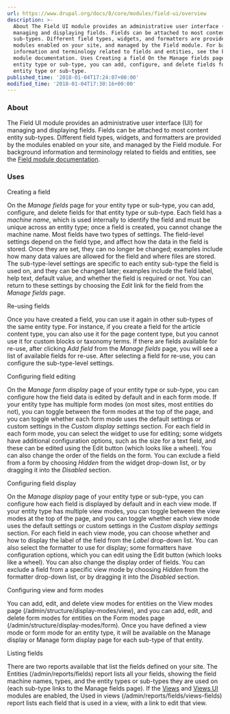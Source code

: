 ```yaml
---
url: https://www.drupal.org/docs/8/core/modules/field-ui/overview
description: >-
  About The Field UI module provides an administrative user interface (UI) for
  managing and displaying fields. Fields can be attached to most content entity
  sub-types. Different field types, widgets, and formatters are provided by the
  modules enabled on your site, and managed by the Field module. For background
  information and terminology related to fields and entities, see the Field
  module documentation. Uses Creating a field On the Manage fields page for your
  entity type or sub-type, you can add, configure, and delete fields for that
  entity type or sub-type.
published_time: '2018-01-04T17:24:07+00:00'
modified_time: '2018-01-04T17:30:16+00:00'
---
```

### About

The Field UI module provides an administrative user interface (UI) for managing and displaying fields. Fields can be attached to most content entity sub-types. Different field types, widgets, and formatters are provided by the modules enabled on your site, and managed by the Field module. For background information and terminology related to fields and entities, see the [Field module documentation](https://www.drupal.org/docs/8/core/modules/field).

### Uses

Creating a field

On the _Manage fields_ page for your entity type or sub-type, you can add, configure, and delete fields for that entity type or sub-type. Each field has a _machine name_, which is used internally to identify the field and must be unique across an entity type; once a field is created, you cannot change the machine name. Most fields have two types of settings. The field-level settings depend on the field type, and affect how the data in the field is stored. Once they are set, they can no longer be changed; examples include how many data values are allowed for the field and where files are stored. The sub-type-level settings are specific to each entity sub-type the field is used on, and they can be changed later; examples include the field label, help text, default value, and whether the field is required or not. You can return to these settings by choosing the _Edit_ link for the field from the _Manage fields_ page.

Re-using fields

Once you have created a field, you can use it again in other sub-types of the same entity type. For instance, if you create a field for the article content type, you can also use it for the page content type, but you cannot use it for custom blocks or taxonomy terms. If there are fields available for re-use, after clicking _Add field_ from the _Manage fields_ page, you will see a list of available fields for re-use. After selecting a field for re-use, you can configure the sub-type-level settings.

Configuring field editing

On the _Manage form display_ page of your entity type or sub-type, you can configure how the field data is edited by default and in each form mode. If your entity type has multiple form modes (on most sites, most entities do not), you can toggle between the form modes at the top of the page, and you can toggle whether each form mode uses the default settings or custom settings in the _Custom display settings_ section. For each field in each form mode, you can select the widget to use for editing; some widgets have additional configuration options, such as the size for a text field, and these can be edited using the Edit button (which looks like a wheel). You can also change the order of the fields on the form. You can exclude a field from a form by choosing _Hidden_ from the widget drop-down list, or by dragging it into the _Disabled_ section.

Configuring field display

On the _Manage display_ page of your entity type or sub-type, you can configure how each field is displayed by default and in each view mode. If your entity type has multiple view modes, you can toggle between the view modes at the top of the page, and you can toggle whether each view mode uses the default settings or custom settings in the _Custom display settings_ section. For each field in each view mode, you can choose whether and how to display the label of the field from the _Label_ drop-down list. You can also select the formatter to use for display; some formatters have configuration options, which you can edit using the Edit button (which looks like a wheel). You can also change the display order of fields. You can exclude a field from a specific view mode by choosing _Hidden_ from the formatter drop-down list, or by dragging it into the _Disabled_ section.

Configuring view and form modes

You can add, edit, and delete view modes for entities on the View modes page (/admin/structure/display-modes/view), and you can add, edit, and delete form modes for entities on the Form modes page (/admin/structure/display-modes/form). Once you have defined a view mode or form mode for an entity type, it will be available on the Manage display or Manage form display page for each sub-type of that entity.

Listing fields

There are two reports available that list the fields defined on your site. The Entities (/admin/reports/fields) report lists all your fields, showing the field machine names, types, and the entity types or sub-types they are used on (each sub-type links to the Manage fields page). If the [Views](https://www.drupal.org/docs/8/core/modules/views) and [Views UI](https://www.drupal.org/docs/8/core/modules/views-ui) modules are enabled, the Used in views (/admin/reports/fields/views-fields) report lists each field that is used in a view, with a link to edit that view.